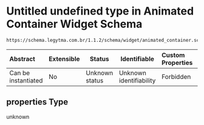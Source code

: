 # Untitled undefined type in Animated Container Widget Schema

```txt
https://schema.legytma.com.br/1.1.2/schema/widget/animated_container.schema.json#/properties
```




| Abstract            | Extensible | Status         | Identifiable            | Custom Properties | Additional Properties | Access Restrictions | Defined In                                                                                                 |
| :------------------ | ---------- | -------------- | ----------------------- | :---------------- | --------------------- | ------------------- | ---------------------------------------------------------------------------------------------------------- |
| Can be instantiated | No         | Unknown status | Unknown identifiability | Forbidden         | Allowed               | none                | [animated_container.schema.json\*](../schema/widget/animated_container.schema.json) |

## properties Type

unknown
